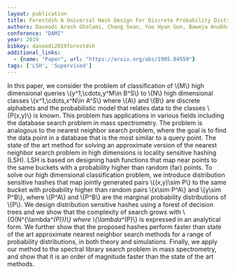 ```yaml
---
layout: publication
title: Forestdsh A Universal Hash Design For Discrete Probability Distributions
authors: Davoodi Arash Gholami, Chang Sean, Yoo Hyun Gon, Baweja Anubhav, Mongia Mihir, Mohimani Hosein
conference: "DAMI"
year: 2019
bibkey: davoodi2019forestdsh
additional_links:
  - {name: "Paper", url: "https://arxiv.org/abs/1905.04559"}
tags: ['LSH', 'Supervised']
---
```

In this paper, we consider the problem of classification of \\{M\\} high
dimensional queries \\{y^1,\cdots,y^M\in B^S\\} to \\{N\\} high dimensional classes
\\{x^1,\cdots,x^N\in A^S\\} where \\{A\\} and \\{B\\} are discrete alphabets and the
probabilistic model that relates data to the classes \\{P(x,y)\\} is known. This
problem has applications in various fields including the database search
problem in mass spectrometry. The problem is analogous to the nearest neighbor
search problem, where the goal is to find the data point in a database that is
the most similar to a query point. The state of the art method for solving an
approximate version of the nearest neighbor search problem in high dimensions
is locality sensitive hashing (LSH). LSH is based on designing hash functions
that map near points to the same buckets with a probability higher than random
(far) points. To solve our high dimensional classification problem, we
introduce distribution sensitive hashes that map jointly generated pairs
\\{(x,y)\sim P\\} to the same bucket with probability higher than random pairs
\\{x\sim P^A\\} and \\{y\sim P^B\\}, where \\{P^A\\} and \\{P^B\\} are the marginal probability
distributions of \\{P\\}. We design distribution sensitive hashes using a forest of
decision trees and we show that the complexity of search grows with
\\{O(N^{\lambda^*(P)})\\} where \\{\lambda^*(P)\\} is expressed in an analytical form.
We further show that the proposed hashes perform faster than state of the art
approximate nearest neighbor search methods for a range of probability
distributions, in both theory and simulations. Finally, we apply our method to
the spectral library search problem in mass spectrometry, and show that it is
an order of magnitude faster than the state of the art methods.
